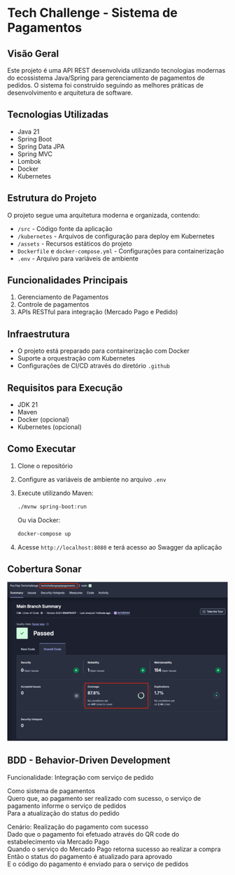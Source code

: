 # Tech Challenge - Sistema de Pagamentos

## Visão Geral
Este projeto é uma API REST desenvolvida utilizando tecnologias modernas do ecossistema Java/Spring para gerenciamento de pagamentos de pedidos. O sistema foi construído seguindo as melhores práticas de desenvolvimento e arquitetura de software.

## Tecnologias Utilizadas
- Java 21
- Spring Boot
- Spring Data JPA
- Spring MVC
- Lombok
- Docker
- Kubernetes

## Estrutura do Projeto
O projeto segue uma arquitetura moderna e organizada, contendo:
- `/src` - Código fonte da aplicação
- `/kubernetes` - Arquivos de configuração para deploy em Kubernetes
- `/assets` - Recursos estáticos do projeto
- `Dockerfile` e `docker-compose.yml` - Configurações para containerização
- `.env` - Arquivo para variáveis de ambiente

## Funcionalidades Principais
1. Gerenciamento de Pagamentos
2. Controle de pagamentos
3. APIs RESTful para integração (Mercado Pago e Pedido)

## Infraestrutura
- O projeto está preparado para containerização com Docker
- Suporte a orquestração com Kubernetes
- Configurações de CI/CD através do diretório `.github`

## Requisitos para Execução
- JDK 21
- Maven
- Docker (opcional)
- Kubernetes (opcional)

## Como Executar
1. Clone o repositório
2. Configure as variáveis de ambiente no arquivo `.env`
3. Execute utilizando Maven:
   ```bash
   ./mvnw spring-boot:run
   ```

   Ou via Docker:
   ```bash
   docker-compose up
   ```
4. Acesse `http://localhost:8080` e terá acesso ao Swagger da aplicação

## Cobertura Sonar
![sonar.png](src/main/resources/static/sonar.png)

## BDD - Behavior-Driven Development
Funcionalidade: Integração com serviço de pedido

Como sistema de pagamentos
<br>
Quero que, ao pagamento ser realizado com sucesso, o serviço de pagamento informe o serviço de pedidos 
<br>
Para a atualização do status do pedido

Cenário: Realização do pagamento com sucesso
<br>
Dado que o pagamento foi efetuado através do QR code do estabelecimento via Mercado Pago
<br>
Quando o serviço do Mercado Pago retorna sucesso ao realizar a compra
<br>
Então o status do pagamento é atualizado para aprovado
<br>
E o código do pagamento é enviado para o serviço de pedidos 